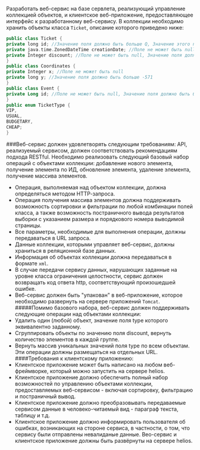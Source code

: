 Разработать веб-сервис на базе сервлета, реализующий управление коллекцией объектов, и клиентское веб-приложение, предоставляющее интерфейс к разработанному веб-сервису. В коллекции необходимо хранить объекты класса `Ticket`, описание которого приведено ниже:
```kotlin
public class Ticket {
private long id; //Значение поля должно быть больше Q, Значение этого поля должно быть уникальным. Значение этого поля должно генерироваться автоматически private String name; //Поле не может быть null, Строка не может быть пустой private Coordinates coordinates; //Поле не может быть null
private java.time.ZonedDateTime creationDate; //Поле не может быть null, Значение этого поля должно генерироваться автоматически private Long price; //Поле не может быть null, Значение поля должно быть больше 0
private Integer discount; //Поле не может быть null, Значение поля должно быть больше 0, Максимальное значение поля: 100 private String comment; //Длина строки не должна быть больше 8S1, Поле может быть null private TicketType type; //Поле может быть null private Event event; //Поле может быть null
}
public class Coordinates {
private Integer x; //Поле не может быть null
private long у; //Значение поля должно быть больше -571
}
public class Event {
private Long id; //Поле не может быть null, Значение поля должно быть больше 0, Значение этого поля должно быть уникальным, Значение этого поля должно генерироваться автоматически private String name; //Поле не может быть null, Строка не может быть пустой private java.time.LocalDateTime date; //Поле не может быть null private Integer minAge; //Поле может быть null
}
public enum TicketType {
VIP,
USUAL,
BUDGETARY,
CHEAP;
}
```
###Веб-сервис должен удовлетворять следующим требованиям:
API, реализуемый сервисом, должен соответствовать рекомендациям подхода RESTful.
Необходимо реализовать следующий базовый набор операций с объектами коллекции: добавление нового элемента, получение элемента по ИД, обновление элемента, удаление элемента, получение массива элементов.
- Операция, выполняемая над объектом коллекции, должна определяться методом НТТР-запроса.
- Операция получения массива элементов должна поддерживать возможность сортировки и фильтрации по любой комбинации полей класса, а также возможность постраничного вывода результатов выборки с указанием размера и порядкового номера выводимой страницы.
- Все параметры, необходимые для выполнения операции, должны передаваться в URL запроса.
- Данные коллекции, которыми управляет веб-сервис, должны храниться в реляционной базе данных.
- Информация об объектах коллекции должна передаваться в формате `xml`.
- В случае передачи сервису данных, нарушающих заданные на уровне класса ограничения целостности, сервис должен возвращать код ответа http, соответствующий произошедшей ошибке.
- Веб-сервис должен быть "упакован" в веб-приложение, которое необходимо развернуть на сервере приложений `Tomcat`.
#####Помимо базового набора, веб-сервис должен поддерживать следующие операции над объектами коллекции:
- Удалить один (любой) объект, значение поля type которого эквивалентно заданному.
- Сгруппировать объекты по значению поля discount, вернуть количество элементов в каждой группе.
- Вернуть массив уникальных значений поля type по всем объектам.
Эти операции должны размещаться на отдельных URL.
####Требования к клиентскому приложению:
- Клиентское приложение может быть написано на любом веб-фреймворке, который можно запустить на сервере helios.
- Клиентское приложение должно обеспечить полный набор возможностей по управлению объектами коллекции, предоставляемых веб-сервисом - включая сортировку, фильтрацию и постраничный вывод.
- Клиентское приложение должно преобразовывать передаваемые сервисом данные в человеко-читаемый вид - параграф текста, таблицу и т.д.
- Клиентское приложение должно информировать пользователя об ошибках, возникающих на стороне сервиса, в частности, о том, что сервису были отправлены невалиданые данные.
Вео-сервис и клиентское приложение должны быть развёрнуты на сервере helios.